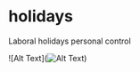 # holidays
Laboral holidays personal control 

![Alt Text](![Alt Text](https://media.giphy.com/media/vFKqnCdLPNOKc/giphy.gif))
